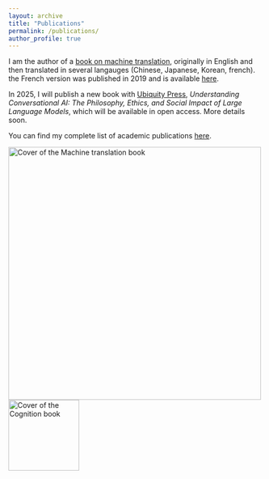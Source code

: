 ```yaml
---
layout: archive
title: "Publications"
permalink: /publications/
author_profile: true
---
```


I am the author of a [book on machine translation](https://mitpress.mit.edu/9780262534215/machine-translation/), originally in English and then translated in several langauges (Chinese, Japanese, Korean, french). the French version was published in 2019 and is available [here](https://www.odilejacob.fr/catalogue/sciences/informatique/babel-20_9782738148490.php). 

In 2025, I will publish a new book with [Ubiquity Press](https://ubiquitypress.com/), *Understanding Conversational AI: The Philosophy, Ethics, and Social Impact of Large Language Models*, which will be available in open access. More details soon.

You can find my complete list of academic publications [here](https://cv.hal.science/thierry-poibeau).

  


       
<img src="https://tpoibeau.github.io/images/mt-poib-ch.png" alt="Cover of the Machine translation book" width="500"/>  <img src="https://tpoibeau.github.io/images/poib-cup.png" alt="Cover of the Cognition book" width="140"/>

